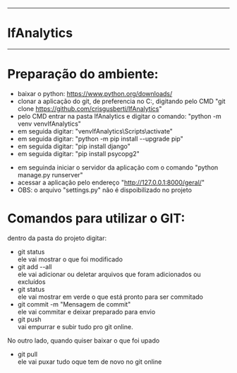  --------------
# IfAnalytics
 --------------



Preparação do ambiente:
=======================
- baixar o python: https://www.python.org/downloads/
- clonar a aplicação do git, de preferencia no C:, digitando pelo CMD "git clone https://github.com/crisgusberti/IfAnalytics"
- pelo CMD entrar na pasta IfAnalytics e digitar o comando: "python -m venv venvIfAnalytics"
- em seguida digitar: "venvIfAnalytics\Scripts\activate"
- em seguida digitar: "python -m pip install --upgrade pip"
- em seguida digitar: "pip install django"
- em seguida digitar: "pip install psycopg2"
<!-- ESSES DOIS PASSOS ABAIXO NÃO PARECEM SER NECESSÁRIOS QND O PROJETO FOR CLONADO DO GIT
- em seguida criar o projeto Django, digitando: "django-admin startproject siteIfAnalytics ." (não esquecer do ponto no fim)
- em seguinda digitar "python manage.py startapp ifAnalytics" 
-->
- em seguinda iniciar o servidor da aplicação com o comando "python manage.py runserver"
- acessar a aplicação pelo endereço "http://127.0.0.1:8000/geral/"
- OBS: o arquivo "settings.py" não é dispoibilizado no projeto





Comandos para utilizar o GIT:
=============================
dentro da pasta do projeto digitar:
-	git status<br/>
ele vai mostrar o que foi modificado
-	git add --all<br/>
ele vai adicionar ou deletar arquivos que foram adicionados ou excluídos
-	git status<br/>
ele vai mostrar em verde o que está pronto para ser commitado
-	git commit -m "Mensagem de commit"<br/>
ele vai commitar e deixar preparado para envio
-	git push<br/>
vai empurrar e subir tudo pro git online.

No outro lado, quando quiser baixar o que foi upado
-	git pull<br/>
ele vai puxar tudo oque tem de novo no git online
